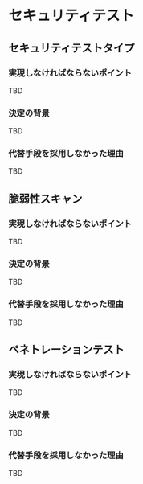 # セキュリティテスト

## セキュリティテストタイプ

### 実現しなければならないポイント
TBD

### 決定の背景
TBD

### 代替手段を採用しなかった理由
TBD

## 脆弱性スキャン

### 実現しなければならないポイント
TBD

### 決定の背景
TBD

### 代替手段を採用しなかった理由
TBD

## ペネトレーションテスト

### 実現しなければならないポイント
TBD

### 決定の背景
TBD

### 代替手段を採用しなかった理由
TBD